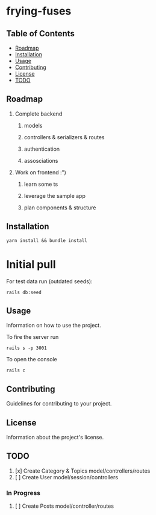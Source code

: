 # frying-fuses

## Table of Contents

- [Roadmap](#roadmap)
- [Installation](#installation)
- [Usage](#usage)
- [Contributing](#contributing)
- [License](#license)
- [TODO](#todo)

## Roadmap

1. Complete backend

   1. models
  
   2. controllers & serializers & routes 
  
   3. authentication
  
   4. assosciations

2. Work on frontend :")

    1. learn some ts

    2.  leverage the sample app

    3.  plan components & structure
  

## Installation

```
yarn install && bundle install
```

# Initial pull

For test data run (outdated seeds):

```
rails db:seed
```

## Usage

Information on how to use the project.

To fire the server run

```
rails s -p 3001
```

To open the console

```
rails c
```

## Contributing

Guidelines for contributing to your project.

## License

Information about the project's license.

## TODO

1. [x] Create Category & Topics model/controllers/routes
2. [ ] Create User model/session/controllers

### In Progress
1. [ ] Create Posts model/controller/routes
